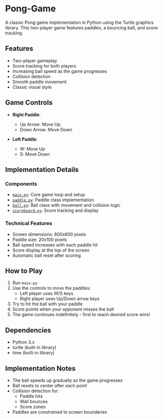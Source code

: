 # Pong-Game

A classic Pong game implementation in Python using the Turtle graphics library. This two-player game features paddles, a bouncing ball, and score tracking.

## Features

- Two-player gameplay
- Score tracking for both players
- Increasing ball speed as the game progresses
- Collision detection
- Smooth paddle movement
- Classic visual style

## Game Controls

- **Right Paddle**:
  - Up Arrow: Move Up
  - Down Arrow: Move Down

- **Left Paddle**:
  - W: Move Up
  - S: Move Down

## Implementation Details

### Components

- [`main.py`](main.py): Core game loop and setup
- [`paddle.py`](paddle.py): Paddle class implementation
- [`ball.py`](ball.py): Ball class with movement and collision logic
- [`scoreboard.py`](scoreboard.py): Score tracking and display

### Technical Features

- Screen dimensions: 800x600 pixels
- Paddle size: 20x100 pixels
- Ball speed increases with each paddle hit
- Score display at the top of the screen
- Automatic ball reset after scoring

## How to Play

1. Run `main.py`
2. Use the controls to move the paddles:
   - Left player uses W/S keys
   - Right player uses Up/Down arrow keys
3. Try to hit the ball with your paddle
4. Score points when your opponent misses the ball
5. The game continues indefinitely - first to reach desired score wins!

## Dependencies

- Python 3.x
- turtle (built-in library)
- time (built-in library)

## Implementation Notes

- The ball speeds up gradually as the game progresses
- Ball resets to center after each point
- Collision detection for:
  - Paddle hits
  - Wall bounces
  - Score zones
- Paddles are constrained to screen boundaries
